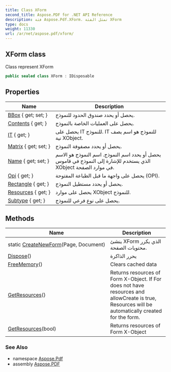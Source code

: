 ```yaml
---
title: Class XForm
second_title: Aspose.PDF for .NET API Reference
description: فئة Aspose.Pdf.XForm. تمثل الفئة XForm
type: docs
weight: 11330
url: /ar/net/aspose.pdf/xform/
---
```

## XForm class

Class represent XForm

```csharp
public sealed class XForm : IDisposable
```

## Properties

| Name | Description |
| --- | --- |
| [BBox](../../aspose.pdf/xform/bbox/) { get; set; } | يحصل أو يحدد صندوق الحدود للنموذج. |
| [Contents](../../aspose.pdf/xform/contents/) { get; } | يحصل على العمليات الخاصة بالنموذج. |
| [IT](../../aspose.pdf/xform/it/) { get; } | يحصل على IT للنموذج. IT للنموذج هو اسم يصف نية XObject. |
| [Matrix](../../aspose.pdf/xform/matrix/) { get; set; } | يحصل أو يحدد مصفوفة النموذج. |
| [Name](../../aspose.pdf/xform/name/) { get; set; } | يحصل أو يحدد اسم النموذج. اسم النموذج هو الاسم الذي يستخدم للإشارة إلى النموذج في قاموس XObject في موارد الصفحة. |
| [Opi](../../aspose.pdf/xform/opi/) { get; } | يحصل على واجهة ما قبل الطباعة المفتوحة (OPI). |
| [Rectangle](../../aspose.pdf/xform/rectangle/) { get; } | يحصل أو يحدد مستطيل النموذج. |
| [Resources](../../aspose.pdf/xform/resources/) { get; } | يحصل على موارد XObject للنموذج. |
| [Subtype](../../aspose.pdf/xform/subtype/) { get; } | يحصل على نوع فرعي للنموذج. |

## Methods

| Name | Description |
| --- | --- |
| static [CreateNewForm](../../aspose.pdf/xform/createnewform/)(Page, Document) | ينشئ XForm الذي يكرر محتويات الصفحة. |
| [Dispose](../../aspose.pdf/xform/dispose/)() | يحرر الذاكرة |
| [FreeMemory](../../aspose.pdf/xform/freememory/)() | Clears cached data |
| [GetResources](../../aspose.pdf/xform/getresources/#getresources)() | Returns resources of Form X-Object. If For does not have resources and allowCreate is true, Resources will be automatically created for the form. |
| [GetResources](../../aspose.pdf/xform/getresources/#getresources_1)(bool) | Returns resources of Form X-Object |

### See Also

* namespace [Aspose.Pdf](../../aspose.pdf/)
* assembly [Aspose.PDF](../../)
